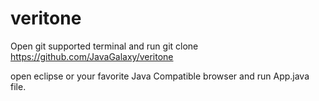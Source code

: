 # veritone

Open git supported terminal and run git clone https://github.com/JavaGalaxy/veritone

open eclipse or your favorite Java Compatible browser and run App.java file.
